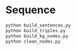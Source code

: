 # Sequence

```sh
python build_sentences.py
python build_triples.py
python build_kg_nodes.py
python clean_nodes.py
```